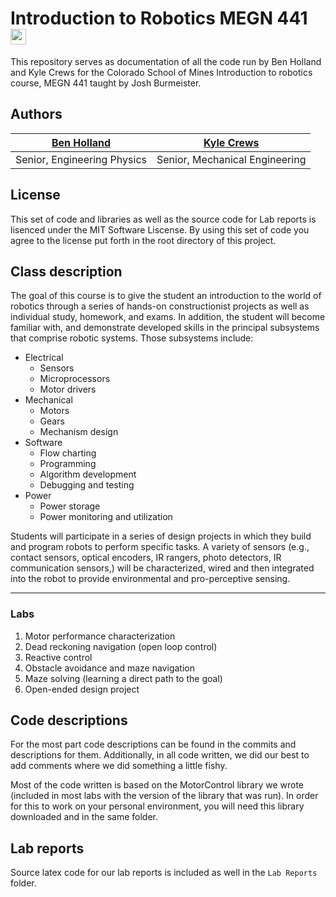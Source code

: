 # Introduction to Robotics MEGN 441 <img src="http://www.cwp.mines.edu/images/MinesLogos/Mines_triangle_full_RGB_TM.jpg" width="25">
This repository serves as documentation of all the code run by Ben Holland and Kyle Crews for the Colorado School of Mines Introduction to robotics course, MEGN 441 taught by Josh Burmeister.

## Authors

[Ben Holland](mailto:behollan@mines.edu)|[Kyle Crews](mailto:kcrews@mines.edu)
---|---
Senior, Engineering Physics|Senior, Mechanical Engineering

## License

This set of code and libraries as well as the source code for Lab reports is lisenced under the MIT Software Liscense. By using this
set of code you agree to the license put forth in the root directory of this project.

## Class description

The  goal  of  this  course  is  to  give  the  student  an  introduction  to  the  world  of  robotics  through  a 
series of hands-on constructionist projects as well as individual study, homework, and exams. In 
addition, the student will become familiar with, and demonstrate developed skills in the principal 
subsystems that comprise robotic systems. Those subsystems include:
* Electrical
  * Sensors
  * Microprocessors 
  * Motor drivers
* Mechanical
  * Motors
  * Gears
  * Mechanism design
* Software
  * Flow charting
  * Programming
  * Algorithm development
  * Debugging and testing
* Power
  * Power storage
  * Power monitoring and utilization

Students will participate in a series of design projects in which they build and program robots to 
perform specific tasks. A variety of sensors (e.g., contact sensors, optical encoders, IR rangers, 
photo  detectors,  IR  communication  sensors,)  will  be  characterized,  wired  and  then  integrated 
into the robot to provide environmental and pro-perceptive sensing.

***
### Labs
1. Motor performance characterization
2. Dead reckoning navigation (open loop control)
3. Reactive control
4. Obstacle avoidance and maze navigation
5. Maze solving (learning a direct path to the goal)
6. Open-ended design project

## Code descriptions
For the most part code descriptions can be found in the commits and descriptions for them. Additionally, in all code
written, we did our best to add comments where we did something a little fishy. 

Most of the code written is based on the MotorControl library we wrote (included in most labs with the version of the library 
that was run). In order for this to work on your personal environment, you will need this library downloaded and in the same folder.

## Lab reports
Source latex code for our lab reports is included as well in the `Lab Reports` folder. 




